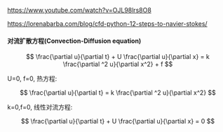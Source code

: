 https://www.youtube.com/watch?v=OJL98lrs8O8

https://lorenabarba.com/blog/cfd-python-12-steps-to-navier-stokes/

#### 对流扩散方程(Convection-Diffusion equation)

$$
\frac{\partial u}{\partial t} + U \frac{\partial u}{\partial x} =
k \frac{\partial ^2 u}{\partial  x^2} + f
$$

U=0, f=0, 热方程:

$$
\frac{\partial u}{\partial t}  =
k \frac{\partial ^2 u}{\partial x^2}
$$

k=0,f=0, 线性对流方程:

$$
\frac{\partial u}{\partial t} + U \frac{\partial u}{\partial x} = 0
$$
